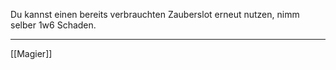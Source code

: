 Du kannst einen bereits verbrauchten Zauberslot erneut nutzen, nimm selber 1w6 Schaden. 

---
[[Magier]]
